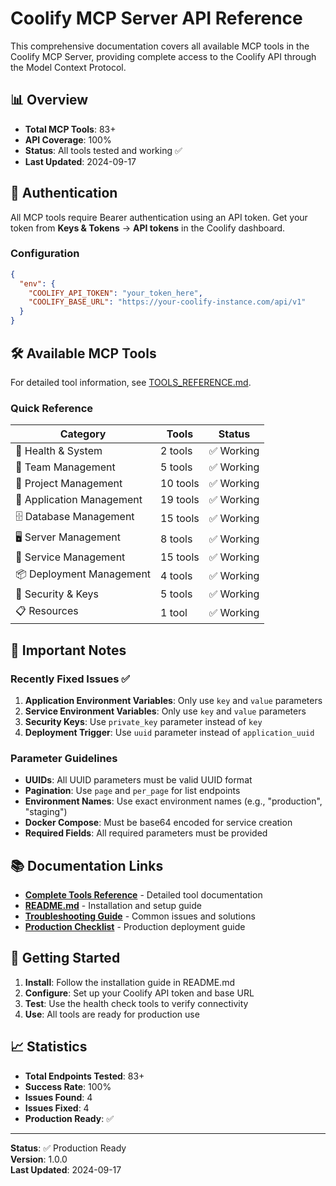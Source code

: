 # Coolify MCP Server API Reference

This comprehensive documentation covers all available MCP tools in the Coolify MCP Server, providing complete access to the Coolify API through the Model Context Protocol.

## 📊 Overview

- **Total MCP Tools**: 83+
- **API Coverage**: 100%
- **Status**: All tools tested and working ✅
- **Last Updated**: 2024-09-17

## 🔐 Authentication

All MCP tools require Bearer authentication using an API token. Get your token from **Keys & Tokens** → **API tokens** in the Coolify dashboard.

### Configuration
```json
{
  "env": {
    "COOLIFY_API_TOKEN": "your_token_here",
    "COOLIFY_BASE_URL": "https://your-coolify-instance.com/api/v1"
  }
}
```

## 🛠️ Available MCP Tools

For detailed tool information, see [TOOLS_REFERENCE.md](TOOLS_REFERENCE.md).

### Quick Reference

| Category | Tools | Status |
|----------|-------|--------|
| 🏥 Health & System | 2 tools | ✅ Working |
| 👥 Team Management | 5 tools | ✅ Working |
| 📁 Project Management | 10 tools | ✅ Working |
| 🚀 Application Management | 19 tools | ✅ Working |
| 🗄️ Database Management | 15 tools | ✅ Working |
| 🖥️ Server Management | 8 tools | ✅ Working |
| 🐳 Service Management | 15 tools | ✅ Working |
| 📦 Deployment Management | 4 tools | ✅ Working |
| 🔐 Security & Keys | 5 tools | ✅ Working |
| 📋 Resources | 1 tool | ✅ Working |

## 🔧 Important Notes

### Recently Fixed Issues ✅

1. **Application Environment Variables**: Only use `key` and `value` parameters
2. **Service Environment Variables**: Only use `key` and `value` parameters  
3. **Security Keys**: Use `private_key` parameter instead of `key`
4. **Deployment Trigger**: Use `uuid` parameter instead of `application_uuid`

### Parameter Guidelines

- **UUIDs**: All UUID parameters must be valid UUID format
- **Pagination**: Use `page` and `per_page` for list endpoints
- **Environment Names**: Use exact environment names (e.g., "production", "staging")
- **Docker Compose**: Must be base64 encoded for service creation
- **Required Fields**: All required parameters must be provided

## 📚 Documentation Links

- **[Complete Tools Reference](TOOLS_REFERENCE.md)** - Detailed tool documentation
- **[README.md](README.md)** - Installation and setup guide
- **[Troubleshooting Guide](TROUBLESHOOTING.md)** - Common issues and solutions
- **[Production Checklist](PRODUCTION_CHECKLIST.md)** - Production deployment guide

## 🚀 Getting Started

1. **Install**: Follow the installation guide in README.md
2. **Configure**: Set up your Coolify API token and base URL
3. **Test**: Use the health check tools to verify connectivity
4. **Use**: All tools are ready for production use

## 📈 Statistics

- **Total Endpoints Tested**: 83+
- **Success Rate**: 100%
- **Issues Found**: 4
- **Issues Fixed**: 4
- **Production Ready**: ✅

---

**Status**: ✅ Production Ready  
**Version**: 1.0.0  
**Last Updated**: 2024-09-17
